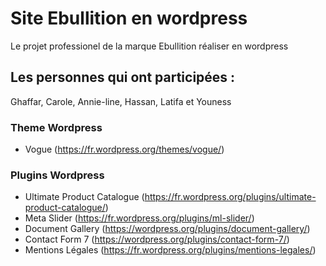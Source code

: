 # Site Ebullition en wordpress
Le projet professionel de la marque Ebullition réaliser en wordpress

## Les personnes qui ont participées : 
Ghaffar, Carole, Annie-line, Hassan, Latifa et Youness

### Theme Wordpress
+ Vogue (https://fr.wordpress.org/themes/vogue/)

### Plugins Wordpress
+ Ultimate Product Catalogue (https://fr.wordpress.org/plugins/ultimate-product-catalogue/)
+ Meta Slider (https://fr.wordpress.org/plugins/ml-slider/)
+ Document Gallery (https://wordpress.org/plugins/document-gallery/)
+ Contact Form 7 (https://wordpress.org/plugins/contact-form-7/)
+ Mentions Légales (https://fr.wordpress.org/plugins/mentions-legales/)